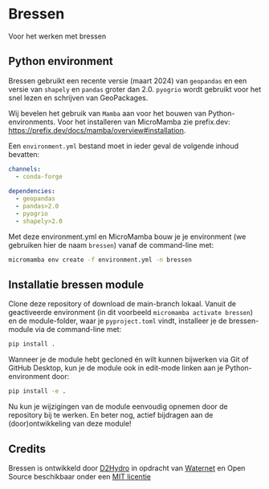 # Bressen
Voor het werken met bressen


## Python environment
Bressen gebruikt een recente versie (maart 2024) van `geopandas` en een versie van `shapely` en `pandas` groter dan 2.0. `pyogrio` wordt gebruikt voor het snel lezen en schrijven van GeoPackages.

Wij bevelen het gebruik van `Mamba` aan voor het bouwen van Python-environments. Voor het installeren van MicroMamba zie prefix.dev: https://prefix.dev/docs/mamba/overview#installation.

Een `environment.yml` bestand moet in ieder geval de volgende inhoud bevatten:

```yaml
channels:
  - conda-forge
 
dependencies:
  - geopandas
  - pandas>2.0
  - pyogrio
  - shapely>2.0
```

Met deze environment.yml en MicroMamba bouw je je environment (we gebruiken hier de naam `bressen`) vanaf de command-line met:

```cmd
micromamba env create -f environment.yml -n bressen
```

## Installatie bressen module
Clone deze repository of download de main-branch lokaal. Vanuit de geactiveerde environment (in dit voorbeeld `micromamba activate bressen`) en de module-folder, waar je `pyproject.toml` vindt, installeer je de bressen-module via de command-line met:

```cmd
pip install .
```

Wanneer je de module hebt gecloned én wilt kunnen bijwerken via Git of GitHub Desktop, kun je de module ook in edit-mode linken aan je Python-environment door:

```cmd
pip install -e .
```

Nu kun je wijzigingen van de module eenvoudig opnemen door de repository bij te werken. En beter nog, actief bijdragen aan de (door)ontwikkeling van deze module!

## Credits
Bressen is ontwikkeld door [D2Hydro](https://d2hydro.nl/) in opdracht van [Waternet](https://www.waternet.nl/) en Open Source beschikbaar onder een <a href="https://github.com/d2hydro/bressen/blob/main/LICENSE" target="_blank">MIT licentie</a>
